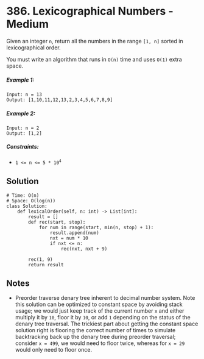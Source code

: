 # 386. Lexicographical Numbers - Medium

Given an integer `n`, return all the numbers in the range `[1, n]` sorted in lexicographical order.

You must write an algorithm that runs in `O(n)` time and uses `O(1)` extra space. 

##### Example 1:

```
Input: n = 13
Output: [1,10,11,12,13,2,3,4,5,6,7,8,9]
```

##### Example 2:

```
Input: n = 2
Output: [1,2]
```

##### Constraints:

- <code>1 <= n <= 5 * 10<sup>4</sup></code>

## Solution

```
# Time: O(n)
# Space: O(log(n))
class Solution:
    def lexicalOrder(self, n: int) -> List[int]:
        result = []
        def rec(start, stop):
            for num in range(start, min(n, stop) + 1):
                result.append(num)
                nxt = num * 10
                if nxt <= n:
                    rec(nxt, nxt + 9)

        rec(1, 9)
        return result
```

## Notes
- Preorder traverse denary tree inherent to decimal number system. Note this solution can be optimized to constant space by avoiding stack usage; we would just keep track of the current number `x` and either multiply it by `10`, floor it by `10`, or add `1` depending on the status of the denary tree traversal. The trickiest part about getting the constant space solution right is flooring the correct number of times to simulate backtracking back up the denary tree during preorder traversal; consider `x = 499`, we would need to floor twice, whereas for `x = 29` would only need to floor once.